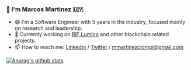 ### 👋 I'm Marcos Martinez 🇺🇾



- 😄 I'm a Software Engineer with 5 years in the industry, focused mainly on research and leadership.
- 🌱 Currently working on [RIF Lumino](https://developers.rsk.co/rif/lumino/) and other blockchain related projects.
- 📫 How to reach me: [Linkedin](https://www.linkedin.com/in/marcos-mart%C3%ADnez/) / [Twitter](https://twitter.com/mimc__) / mmartinezciompi@gmail.com


[![Anurag's github stats](https://github-readme-stats.vercel.app/api?username=marcosmartinez7)](https://github.com/anuraghazra/github-readme-stats)
